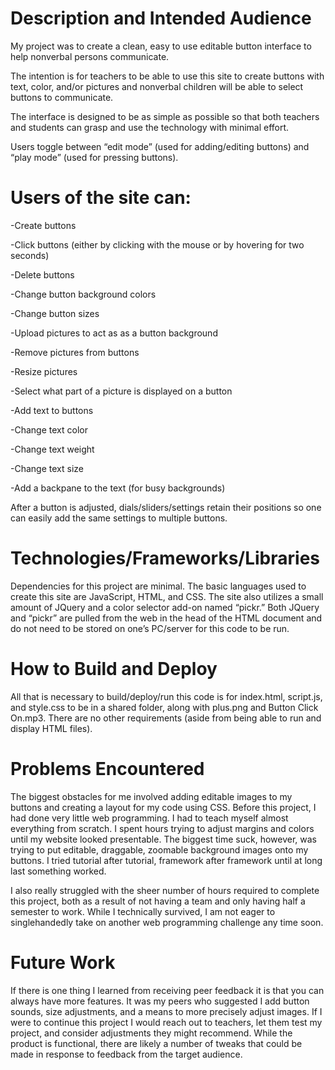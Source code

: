 # Description and Intended Audience

My project was to create a clean, easy to use editable button interface to help nonverbal persons communicate.

The intention is for teachers to be able to use this site to create buttons with text, color, and/or pictures and nonverbal children will be able to select buttons to communicate.

The interface is designed to be as simple as possible so that both teachers and students can grasp and use the technology with minimal effort.

Users toggle between “edit mode” (used for adding/editing buttons) and “play mode” (used for pressing buttons).

# Users of the site can:

-Create buttons

-Click buttons (either by clicking with the mouse or by hovering for two seconds)

-Delete buttons

-Change button background colors

-Change button sizes

-Upload pictures to act as as a button background

-Remove pictures from buttons

-Resize pictures

-Select what part of a picture is displayed on a button

-Add text to buttons

-Change text color

-Change text weight

-Change text size

-Add a backpane to the text (for busy backgrounds)

After a button is adjusted, dials/sliders/settings retain their positions so one can easily add the same settings to multiple buttons.

# Technologies/Frameworks/Libraries

Dependencies for this project are minimal. The basic languages used to create this site are JavaScript, HTML, and CSS. The site also utilizes a small amount of JQuery and a color selector add-on named “pickr.” Both JQuery and “pickr” are pulled from the web in the head of the HTML document and do not need to be stored on one’s PC/server for this code to be run. 

# How to Build and Deploy

All that is necessary to build/deploy/run this code is for index.html, script.js, and style.css to be in a shared folder, along with plus.png and Button Click On.mp3. There are no other requirements (aside from being able to run and display HTML files). 

# Problems Encountered

The biggest obstacles for me involved adding editable images to my buttons and creating a layout for my code using CSS. Before this project, I had done very little web programming. I had to teach myself almost everything from scratch. I spent hours trying to adjust margins and colors until my website looked presentable. The biggest time suck, however, was trying to put editable, draggable, zoomable background images onto my buttons. I tried tutorial after tutorial, framework after framework until at long last something worked.

I also really struggled with the sheer number of hours required to complete this project, both as a result of not having a team and only having half a semester to work. While I technically survived, I am not eager to singlehandedly take on another web programming challenge any time soon. 

# Future Work

If there is one thing I learned from receiving peer feedback it is that you can always have more features. It was my peers who suggested I add button sounds, size adjustments, and a means to more precisely adjust images. If I were to continue this project I would reach out to teachers, let them test my project, and consider adjustments they might recommend. While the product is functional, there are likely a number of tweaks that could be made in response to feedback from the target audience. 
